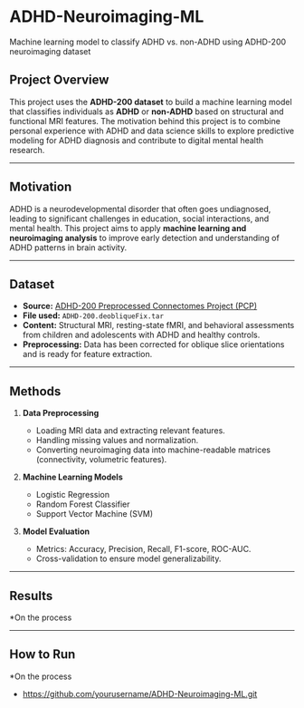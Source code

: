 # ADHD-Neuroimaging-ML
Machine learning model to classify ADHD vs. non-ADHD using ADHD-200 neuroimaging dataset

## Project Overview
This project uses the **ADHD-200 dataset** to build a machine learning model that classifies individuals as **ADHD** or **non-ADHD** based on structural and functional MRI features. The motivation behind this project is to combine personal experience with ADHD and data science skills to explore predictive modeling for ADHD diagnosis and contribute to digital mental health research.

---

## Motivation
ADHD is a neurodevelopmental disorder that often goes undiagnosed, leading to significant challenges in education, social interactions, and mental health. This project aims to apply **machine learning and neuroimaging analysis** to improve early detection and understanding of ADHD patterns in brain activity.

---

## Dataset
- **Source:** [ADHD-200 Preprocessed Connectomes Project (PCP)](http://fcon_1000.projects.nitrc.org/indi/adhd200/)
- **File used:** `ADHD-200.deobliqueFix.tar`
- **Content:** Structural MRI, resting-state fMRI, and behavioral assessments from children and adolescents with ADHD and healthy controls.
- **Preprocessing:** Data has been corrected for oblique slice orientations and is ready for feature extraction.

---

## Methods
1. **Data Preprocessing**
   - Loading MRI data and extracting relevant features.
   - Handling missing values and normalization.
   - Converting neuroimaging data into machine-readable matrices (connectivity, volumetric features).

2. **Machine Learning Models**
   - Logistic Regression
   - Random Forest Classifier
   - Support Vector Machine (SVM)

3. **Model Evaluation**
   - Metrics: Accuracy, Precision, Recall, F1-score, ROC-AUC.
   - Cross-validation to ensure model generalizability.

---

## Results
*On the process 

---

## How to Run
*On the process
   - https://github.com/yourusername/ADHD-Neuroimaging-ML.git


